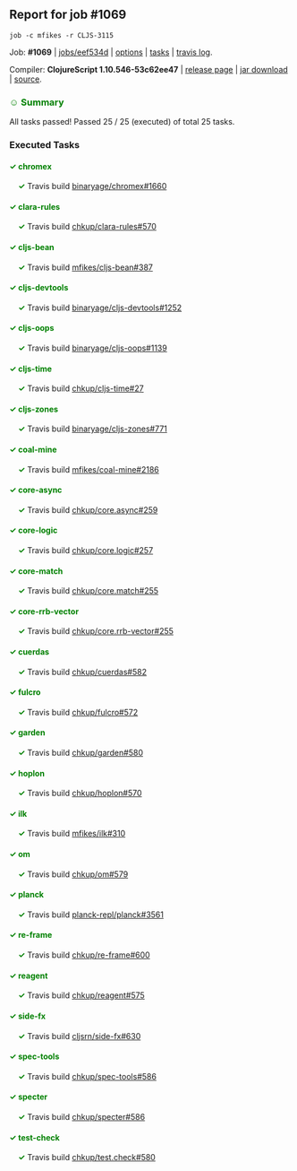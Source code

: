 ## Report for job #1069
```
job -c mfikes -r CLJS-3115
```


Job: **#1069** | [jobs/eef534d](https://github.com/cljs-oss/canary/commit/eef534d8e09b9e572661b465a7dc47f5c6ffab8b) | [options](options.edn) | [tasks](tasks.edn) | [travis log](https://travis-ci.org/cljs-oss/canary/builds/574316158).

Compiler: **ClojureScript 1.10.546-53c62ee47** | [release page](https://github.com/cljs-oss/canary/releases/tag/r1.10.546-53c62ee47) | [jar download](https://github.com/cljs-oss/canary/releases/download/r1.10.546-53c62ee47/clojurescript-1.10.546-53c62ee47.jar) | [source](https://github.com/mfikes/clojurescript/commit/53c62ee47433077c4f96f670d416bf55093938bf).

### <b style='color:green'>☺ Summary</b>

All tasks passed! Passed 25 / 25 (executed) of total 25 tasks.

### Executed Tasks

#### <b style='color:green'>&#x2713; chromex</b>
&nbsp;&nbsp;&nbsp;&nbsp;<b style='color:green'>&#x2713;</b> Travis build [binaryage/chromex#1660](https://travis-ci.org/binaryage/chromex/builds/574318264)<br>

#### <b style='color:green'>&#x2713; clara-rules</b>
&nbsp;&nbsp;&nbsp;&nbsp;<b style='color:green'>&#x2713;</b> Travis build [chkup/clara-rules#570](https://travis-ci.org/chkup/clara-rules/builds/574318289)<br>

#### <b style='color:green'>&#x2713; cljs-bean</b>
&nbsp;&nbsp;&nbsp;&nbsp;<b style='color:green'>&#x2713;</b> Travis build [mfikes/cljs-bean#387](https://travis-ci.org/mfikes/cljs-bean/builds/574318318)<br>

#### <b style='color:green'>&#x2713; cljs-devtools</b>
&nbsp;&nbsp;&nbsp;&nbsp;<b style='color:green'>&#x2713;</b> Travis build [binaryage/cljs-devtools#1252](https://travis-ci.org/binaryage/cljs-devtools/builds/574318303)<br>

#### <b style='color:green'>&#x2713; cljs-oops</b>
&nbsp;&nbsp;&nbsp;&nbsp;<b style='color:green'>&#x2713;</b> Travis build [binaryage/cljs-oops#1139](https://travis-ci.org/binaryage/cljs-oops/builds/574318335)<br>

#### <b style='color:green'>&#x2713; cljs-time</b>
&nbsp;&nbsp;&nbsp;&nbsp;<b style='color:green'>&#x2713;</b> Travis build [chkup/cljs-time#27](https://travis-ci.org/chkup/cljs-time/builds/574318342)<br>

#### <b style='color:green'>&#x2713; cljs-zones</b>
&nbsp;&nbsp;&nbsp;&nbsp;<b style='color:green'>&#x2713;</b> Travis build [binaryage/cljs-zones#771](https://travis-ci.org/binaryage/cljs-zones/builds/574318353)<br>

#### <b style='color:green'>&#x2713; coal-mine</b>
&nbsp;&nbsp;&nbsp;&nbsp;<b style='color:green'>&#x2713;</b> Travis build [mfikes/coal-mine#2186](https://travis-ci.org/mfikes/coal-mine/builds/574318358)<br>

#### <b style='color:green'>&#x2713; core-async</b>
&nbsp;&nbsp;&nbsp;&nbsp;<b style='color:green'>&#x2713;</b> Travis build [chkup/core.async#259](https://travis-ci.org/chkup/core.async/builds/574318368)<br>

#### <b style='color:green'>&#x2713; core-logic</b>
&nbsp;&nbsp;&nbsp;&nbsp;<b style='color:green'>&#x2713;</b> Travis build [chkup/core.logic#257](https://travis-ci.org/chkup/core.logic/builds/574318369)<br>

#### <b style='color:green'>&#x2713; core-match</b>
&nbsp;&nbsp;&nbsp;&nbsp;<b style='color:green'>&#x2713;</b> Travis build [chkup/core.match#255](https://travis-ci.org/chkup/core.match/builds/574318383)<br>

#### <b style='color:green'>&#x2713; core-rrb-vector</b>
&nbsp;&nbsp;&nbsp;&nbsp;<b style='color:green'>&#x2713;</b> Travis build [chkup/core.rrb-vector#255](https://travis-ci.org/chkup/core.rrb-vector/builds/574318398)<br>

#### <b style='color:green'>&#x2713; cuerdas</b>
&nbsp;&nbsp;&nbsp;&nbsp;<b style='color:green'>&#x2713;</b> Travis build [chkup/cuerdas#582](https://travis-ci.org/chkup/cuerdas/builds/574318400)<br>

#### <b style='color:green'>&#x2713; fulcro</b>
&nbsp;&nbsp;&nbsp;&nbsp;<b style='color:green'>&#x2713;</b> Travis build [chkup/fulcro#572](https://travis-ci.org/chkup/fulcro/builds/574318755)<br>

#### <b style='color:green'>&#x2713; garden</b>
&nbsp;&nbsp;&nbsp;&nbsp;<b style='color:green'>&#x2713;</b> Travis build [chkup/garden#580](https://travis-ci.org/chkup/garden/builds/574318429)<br>

#### <b style='color:green'>&#x2713; hoplon</b>
&nbsp;&nbsp;&nbsp;&nbsp;<b style='color:green'>&#x2713;</b> Travis build [chkup/hoplon#570](https://travis-ci.org/chkup/hoplon/builds/574318665)<br>

#### <b style='color:green'>&#x2713; ilk</b>
&nbsp;&nbsp;&nbsp;&nbsp;<b style='color:green'>&#x2713;</b> Travis build [mfikes/ilk#310](https://travis-ci.org/mfikes/ilk/builds/574318452)<br>

#### <b style='color:green'>&#x2713; om</b>
&nbsp;&nbsp;&nbsp;&nbsp;<b style='color:green'>&#x2713;</b> Travis build [chkup/om#579](https://travis-ci.org/chkup/om/builds/574318559)<br>

#### <b style='color:green'>&#x2713; planck</b>
&nbsp;&nbsp;&nbsp;&nbsp;<b style='color:green'>&#x2713;</b> Travis build [planck-repl/planck#3561](https://travis-ci.org/planck-repl/planck/builds/574318695)<br>

#### <b style='color:green'>&#x2713; re-frame</b>
&nbsp;&nbsp;&nbsp;&nbsp;<b style='color:green'>&#x2713;</b> Travis build [chkup/re-frame#600](https://travis-ci.org/chkup/re-frame/builds/574318609)<br>

#### <b style='color:green'>&#x2713; reagent</b>
&nbsp;&nbsp;&nbsp;&nbsp;<b style='color:green'>&#x2713;</b> Travis build [chkup/reagent#575](https://travis-ci.org/chkup/reagent/builds/574318493)<br>

#### <b style='color:green'>&#x2713; side-fx</b>
&nbsp;&nbsp;&nbsp;&nbsp;<b style='color:green'>&#x2713;</b> Travis build [cljsrn/side-fx#630](https://travis-ci.org/cljsrn/side-fx/builds/574318470)<br>

#### <b style='color:green'>&#x2713; spec-tools</b>
&nbsp;&nbsp;&nbsp;&nbsp;<b style='color:green'>&#x2713;</b> Travis build [chkup/spec-tools#586](https://travis-ci.org/chkup/spec-tools/builds/574318713)<br>

#### <b style='color:green'>&#x2713; specter</b>
&nbsp;&nbsp;&nbsp;&nbsp;<b style='color:green'>&#x2713;</b> Travis build [chkup/specter#586](https://travis-ci.org/chkup/specter/builds/574318510)<br>

#### <b style='color:green'>&#x2713; test-check</b>
&nbsp;&nbsp;&nbsp;&nbsp;<b style='color:green'>&#x2713;</b> Travis build [chkup/test.check#580](https://travis-ci.org/chkup/test.check/builds/574318671)<br>